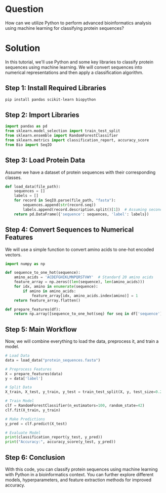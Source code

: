 # Question
How can we utilize Python to perform advanced bioinformatics analysis using machine learning for classifying protein sequences?

# Solution

In this tutorial, we'll use Python and some key libraries to classify protein sequences using machine learning. We will convert sequences into numerical representations and then apply a classification algorithm.

## Step 1: Install Required Libraries

```bash
pip install pandas scikit-learn biopython
```

## Step 2: Import Libraries

```python
import pandas as pd
from sklearn.model_selection import train_test_split
from sklearn.ensemble import RandomForestClassifier
from sklearn.metrics import classification_report, accuracy_score
from Bio import SeqIO
```

## Step 3: Load Protein Data

Assume we have a dataset of protein sequences with their corresponding classes.

```python
def load_data(file_path):
    sequences = []
    labels = []
    for record in SeqIO.parse(file_path, "fasta"):
        sequences.append(str(record.seq))
        labels.append(record.description.split()[1])  # Assuming second part is the label
    return pd.DataFrame({'sequence': sequences, 'label': labels})
```

## Step 4: Convert Sequences to Numerical Features

We will use a simple function to convert amino acids to one-hot encoded vectors.

```python
import numpy as np

def sequence_to_one_hot(sequence):
    amino_acids = 'ACDEFGHIKLMNPQRSTVWY'  # Standard 20 amino acids
    feature_array = np.zeros((len(sequence), len(amino_acids)))
    for idx, amino in enumerate(sequence):
        if amino in amino_acids:
            feature_array[idx, amino_acids.index(amino)] = 1
    return feature_array.flatten()

def prepare_features(df):
    return np.array([sequence_to_one_hot(seq) for seq in df['sequence']])
```

## Step 5: Main Workflow

Now, we will combine everything to load the data, preprocess it, and train a model.

```python
# Load Data
data = load_data("protein_sequences.fasta")

# Preprocess Features
X = prepare_features(data)
y = data['label']

# Split Data
X_train, X_test, y_train, y_test = train_test_split(X, y, test_size=0.2, random_state=42)

# Train Model
clf = RandomForestClassifier(n_estimators=100, random_state=42)
clf.fit(X_train, y_train)

# Make Predictions
y_pred = clf.predict(X_test)

# Evaluate Model
print(classification_report(y_test, y_pred))
print("Accuracy:", accuracy_score(y_test, y_pred))
```

## Step 6: Conclusion

With this code, you can classify protein sequences using machine learning with Python in a bioinformatics context. You can further explore different models, hyperparameters, and feature extraction methods for improved accuracy.